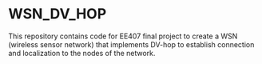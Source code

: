 # WSN_DV_HOP
This repository contains code for EE407 final project to create a WSN (wireless sensor network) that implements DV-hop to establish connection and localization to the nodes of the network.
